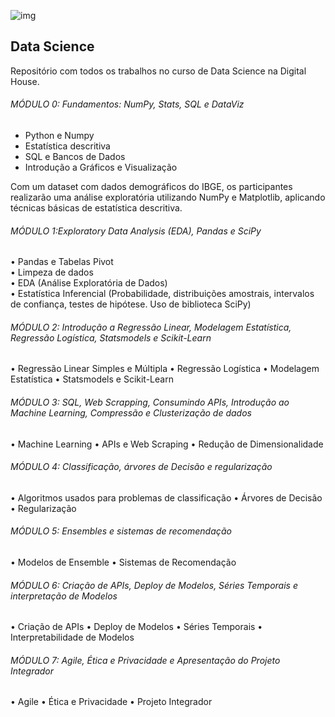 ![img](https://raw.githubusercontent.com/arthurtavari/portfolio_data_science/master/img/layout.jpg)
## Data Science
Repositório com todos os trabalhos no curso de Data Science na Digital House.

###### MÓDULO 0: Fundamentos: NumPy, Stats, SQL e DataViz <br>
* Python e Numpy <br>
* Estatística descritiva <br>
* SQL e Bancos de Dados <br>
* Introdução a Gráficos e Visualização

Com um dataset com dados demográficos do IBGE, os participantes realizarão uma análise exploratória utilizando NumPy e Matplotlib, aplicando técnicas básicas de estatística descritiva. 

###### MÓDULO 1:Exploratory Data Analysis (EDA), Pandas e SciPy <br>
• Pandas e Tabelas Pivot <br>
• Limpeza de dados <br>
• EDA (Análise Exploratória de Dados) <br>
• Estatística Inferencial (Probabilidade, distribuições amostrais, intervalos de confiança, testes de hipótese. Uso de biblioteca SciPy)

###### MÓDULO 2: Introdução a Regressão Linear, Modelagem Estatística, Regressão Logística, Statsmodels e Scikit-Learn
• Regressão Linear Simples e Múltipla
• Regressão Logística
• Modelagem Estatística
• Statsmodels e Scikit-Learn

###### MÓDULO 3: SQL, Web Scrapping, Consumindo APIs, Introdução ao Machine Learning, Compressão e Clusterização de dados
• Machine Learning
• APIs e Web Scraping
• Redução de Dimensionalidade

###### MÓDULO 4: Classificação, árvores de Decisão e regularização
• Algoritmos usados para problemas de classificação
• Árvores de Decisão
• Regularização

###### MÓDULO 5: Ensembles e sistemas de recomendação
• Modelos de Ensemble
• Sistemas de Recomendação

###### MÓDULO 6: Criação de APIs, Deploy de Modelos, Séries Temporais e interpretação de Modelos
• Criação de APIs
• Deploy de Modelos
• Séries Temporais
• Interpretabilidade de Modelos

###### MÓDULO 7: Agile, Ética e Privacidade e Apresentação do Projeto Integrador
• Agile
• Ética e Privacidade
• Projeto Integrador
